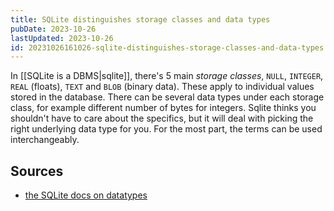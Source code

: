 ```yaml
---
title: SQLite distinguishes storage classes and data types
pubDate: 2023-10-26
lastUpdated: 2023-10-26
id: 20231026161026-sqlite-distinguishes-storage-classes-and-data-types
---
```


In [[SQLite is a DBMS|sqlite]], there's 5 main _storage classes_, `NULL`, `INTEGER`, `REAL` (floats), `TEXT` and `BLOB` (binary data). These apply to individual values stored in the database. There can be several data types under each storage class, for example different number of bytes for integers. Sqlite thinks you shouldn't have to care about the specifics, but it will deal with picking the right underlying data type for you. For the most part, the terms can be used interchangeably.

## Sources

- [the SQLite docs on datatypes](https://www.sqlite.org/datatype3.html)
